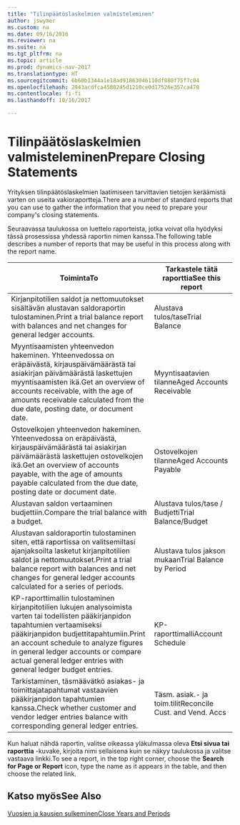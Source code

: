 ```yaml
---
title: "Tilinpäätöslaskelmien valmisteleminen"
author: jswymer
ms.custom: na
ms.date: 09/16/2016
ms.reviewer: na
ms.suite: na
ms.tgt_pltfrm: na
ms.topic: article
ms.prod: dynamics-nav-2017
ms.translationtype: HT
ms.sourcegitcommit: 6b60b1344a1e18ad91863046110df880f75f7c04
ms.openlocfilehash: 2943acdfca4580245d1210ce0d17526e357ca478
ms.contentlocale: fi-fi
ms.lasthandoff: 10/16/2017

---
```

# <a name="prepare-closing-statements"></a><span data-ttu-id="d4440-102">Tilinpäätöslaskelmien valmisteleminen</span><span class="sxs-lookup"><span data-stu-id="d4440-102">Prepare Closing Statements</span></span>
<span data-ttu-id="d4440-103">Yrityksen tilinpäätöslaskelmien laatimiseen tarvittavien tietojen keräämistä varten on useita vakioraportteja.</span><span class="sxs-lookup"><span data-stu-id="d4440-103">There are a number of standard reports that you can use to gather the information that you need to prepare your company's closing statements.</span></span>

<span data-ttu-id="d4440-104">Seuraavassa taulukossa on luettelo raporteista, jotka voivat olla hyödyksi tässä prosessissa yhdessä raportin nimen kanssa.</span><span class="sxs-lookup"><span data-stu-id="d4440-104">The following table describes a number of reports that may be useful in this process along with the report name.</span></span>


|<span data-ttu-id="d4440-105">Toiminta</span><span class="sxs-lookup"><span data-stu-id="d4440-105">To</span></span>     |<span data-ttu-id="d4440-106">Tarkastele tätä raporttia</span><span class="sxs-lookup"><span data-stu-id="d4440-106">See this report</span></span>       |
|-------|----------------------|
|<span data-ttu-id="d4440-107">Kirjanpitotilien saldot ja nettomuutokset sisältävän alustavan saldoraportin tulostaminen.</span><span class="sxs-lookup"><span data-stu-id="d4440-107">Print a trial balance report with balances and net changes for general ledger accounts.</span></span>|<span data-ttu-id="d4440-108">Alustava tulos/tase</span><span class="sxs-lookup"><span data-stu-id="d4440-108">Trial Balance</span></span>|
|<span data-ttu-id="d4440-109">Myyntisaamisten yhteenvedon hakeminen. Yhteenvedossa on eräpäivästä, kirjauspäivämäärästä tai asiakirjan päivämäärästä laskettujen myyntisaamisten ikä.</span><span class="sxs-lookup"><span data-stu-id="d4440-109">Get an overview of accounts receivable, with the age of amounts receivable calculated from the due date, posting date, or document date.</span></span>|<span data-ttu-id="d4440-110">Myyntisaatavien tilanne</span><span class="sxs-lookup"><span data-stu-id="d4440-110">Aged Accounts Receivable</span></span>|
|<span data-ttu-id="d4440-111">Ostovelkojen yhteenvedon hakeminen. Yhteenvedossa on eräpäivästä, kirjauspäivämäärästä tai asiakirjan päivämäärästä laskettujen ostovelkojen ikä.</span><span class="sxs-lookup"><span data-stu-id="d4440-111">Get an overview of accounts payable, with the age of amounts payable calculated from the due date, posting date or document date.</span></span>|<span data-ttu-id="d4440-112">Ostovelkojen tilanne</span><span class="sxs-lookup"><span data-stu-id="d4440-112">Aged Accounts Payable</span></span>|
|<span data-ttu-id="d4440-113">Alustavan saldon vertaaminen budjettiin.</span><span class="sxs-lookup"><span data-stu-id="d4440-113">Compare the trial balance with a budget.</span></span>|<span data-ttu-id="d4440-114">Alustava tulos/tase / Budjetti</span><span class="sxs-lookup"><span data-stu-id="d4440-114">Trial Balance/Budget</span></span>|
|<span data-ttu-id="d4440-115">Alustavan saldoraportin tulostaminen siten, että raportissa on valitsemiltasi ajanjaksoilta lasketut kirjanpitotilien saldot ja nettomuutokset.</span><span class="sxs-lookup"><span data-stu-id="d4440-115">Print a trial balance report with balances and net changes for general ledger accounts calculated for a series of periods.</span></span>|<span data-ttu-id="d4440-116">Alustava tulos jakson mukaan</span><span class="sxs-lookup"><span data-stu-id="d4440-116">Trial Balance by Period</span></span>|
|<span data-ttu-id="d4440-117">KP-raporttimallin tulostaminen kirjanpitotilien lukujen analysoimista varten tai todellisten pääkirjanpidon tapahtumien vertaamiseksi pääkirjanpidon budjettitapahtumiin.</span><span class="sxs-lookup"><span data-stu-id="d4440-117">Print an account schedule to analyze figures in general ledger accounts or compare actual general ledger entries with general ledger budget entries.</span></span>|<span data-ttu-id="d4440-118">KP-raporttimalli</span><span class="sxs-lookup"><span data-stu-id="d4440-118">Account Schedule</span></span>|
|<span data-ttu-id="d4440-119">Tarkistaminen, täsmäävätkö asiakas- ja toimittajatapahtumat vastaavien pääkirjanpidon tapahtumien kanssa.</span><span class="sxs-lookup"><span data-stu-id="d4440-119">Check whether customer and vendor ledger entries balance with corresponding general ledger entries.</span></span>|<span data-ttu-id="d4440-120">Täsm. asiak.- ja toim.tilit</span><span class="sxs-lookup"><span data-stu-id="d4440-120">Reconcile Cust. and Vend. Accs</span></span>|
<span data-ttu-id="d4440-121">Kun haluat nähdä raportin, valitse oikeassa yläkulmassa oleva **Etsi sivua tai raporttia** -kuvake, kirjoita nimi sellaisena kuin se näkyy taulukossa ja valitse vastaava linkki.</span><span class="sxs-lookup"><span data-stu-id="d4440-121">To see a report, in the top right corner, choose the **Search for Page or Report** icon, type the name as it appears in the table, and then choose the related link.</span></span>
## <a name="see-also"></a><span data-ttu-id="d4440-122">Katso myös</span><span class="sxs-lookup"><span data-stu-id="d4440-122">See Also</span></span>
[<span data-ttu-id="d4440-123">Vuosien ja kausien sulkeminen</span><span class="sxs-lookup"><span data-stu-id="d4440-123">Close Years and Periods</span></span>](year-close-years-periods.md)

